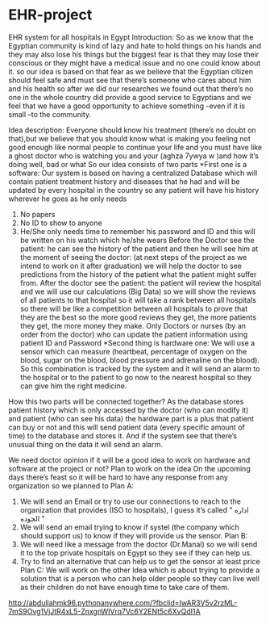 # EHR-project

EHR system for all hospitals in Egypt 
Introduction:
So as we know that the Egyptian community is kind of lazy and hate to hold things on his hands and they may also lose his things but the biggest fear is that they may lose their conscious or they might have a medical issue and no one could know about it.
so our idea is based on that fear as we believe that the Egyptian citizen should feel safe and must see that there’s someone who cares about him and his health so after we did our researches we found out that there’s no one in the whole country did provide a good service to Egyptians and we feel that we have a good opportunity to achieve something -even if it is small –to the community.

Idea description:
Everyone should know his treatment (there’s no doubt on that),but we believe that you should know what is making you feeling not good enough like normal people to continue your life and you must have like a ghost doctor who is watching you and your (aghza 7ywya w )and how it’s doing well, bad or what
So our idea consists of two parts
*First one is a software:
Our system is based on having a centralized Database which will contain patient treatment history and diseases that he had and will be updated by every hospital in the country so any patient will have his history wherever he goes as he only needs 
1) No papers
2) No ID to show to anyone 
3) He/She only needs time to remember his password and ID and this will be written on his watch which he/she wears 
Before the Doctor see the patient: he can see the history of the patient and then he will see him 
at the moment of seeing the doctor: (at next steps of the project as we intend to work on it after graduation) we will help the doctor to see predictions from the history of the patient what the patient might suffer from.
After the doctor see the patient: the patient will review the hospital and we will use our calculations (Big Data) so we will show the reviews of all patients to that hospital so it will take a rank between all hospitals so there will be like a competition between all hospitals to prove that they are the best so the more good reviews they get, the more patients they get, the more money they make. 
Only Doctors or nurses (by an order from the doctor) who can update the patient information using patient ID and Password 
*Second thing is hardware one:
We will use a sensor which can measure (heartbeat, percentage of oxygen on the blood, sugar on the blood, blood pressure and adrenaline on the blood).
So this combination is tracked by the system and it will send an alarm to the hospital or to the patient to go now to the nearest hospital so they can give him the right medicine.

How this two parts will be connected together?
As the database stores patient history which is only accessed by the doctor (who can modify it) and patient (who can see his data) the hardware part is a plus that patient can buy or not and this will send patient data (every specific amount of time) to the database and stores it. And if the system see that there’s unusual thing on the data it will send an alarm.

We need doctor opinion if it will be a good idea to work on hardware and software at the project or not?
Plan to work on the idea
On the upcoming days there’s feast so it will be hard to have any response from any organization so we planned to 
Plan A:
1)	We will send an Email or try to use our connections to reach to the organization that provides (ISO to hospitals), I guess it’s called " اداره الجوده " 
2)	We will send an email trying to know if systel (the company which should support us) to know if they will provide us the sensor.
Plan B:
1)	We will need like a message from the doctor (Dr.Manal) so we will send it to the top private hospitals on Egypt so they see if they can help us.
2)	Try to find an alternative that can help us to get the sensor at least price
Plan C:
We will work on the other Idea which is about trying to provide a solution that is a person who can help older people so they can live well as their children do not have enough time to take care of them.

http://abdullahmk96.pythonanywhere.com/?fbclid=IwAR3V5v2rzML-7mS9Ovg1VjJtR4xL5-ZnxgnWlVrq7Vc6Y2ENt5c6XvQdI1A
